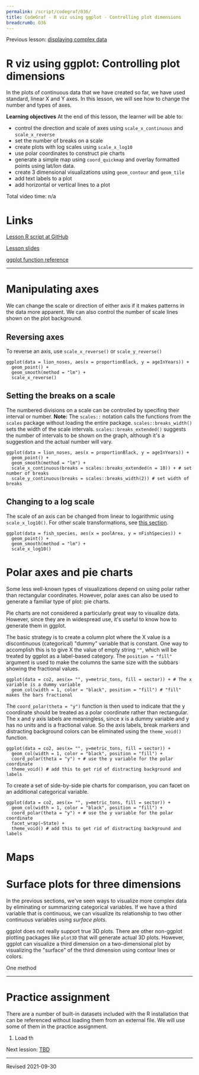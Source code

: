 ```yaml
---
permalink: /script/codegraf/036/
title: CodeGraf - R viz using ggplot - Controlling plot dimensions
breadcrumb: O36
---
```


Previous lesson: [displaying complex data](../035)

# R viz using ggplot: Controlling plot dimensions

In the plots of continuous data that we have created so far, we have used standard, linear X and Y axes. In this lesson, we will see how to change the number and types of axes. 

**Learning objectives** At the end of this lesson, the learner will be able to:
- control the direction and scale of axes using `scale_x_continuous` and `scale_x_reverse`
- set the number of breaks on a scale
- create plots with log scales using `scale_x_log10`
- use polar coordinates to construct pie charts
- generate a simple map using `coord_quickmap` and overlay formatted points using lat/lon data.
- create 3 dimensional visualizations using `geom_contour` and `geom_tile`
- add text labels to a plot
- add horizontal or vertical lines to a plot

Total video time: n/a

# Links

[Lesson R script at GitHub](https://github.com/HeardLibrary/digital-scholarship/blob/master/code/codegraf/036/036.R)

[Lesson slides]()

[ggplot function reference](https://ggplot2.tidyverse.org/reference/index.html)

----

# Manipulating axes

We can change the scale or direction of either axis if it makes patterns in the data more apparent. We can also control the number of scale lines shown on the plot background.

## Reversing axes

To reverse an axis, use `scale_x_reverse()` or `scale_y_reverse()`

```
ggplot(data = lion_noses, aes(x = proportionBlack, y = ageInYears)) +
  geom_point() +
  geom_smooth(method = "lm") +
  scale_x_reverse()
```

## Setting the breaks on a scale

The numbered divisions on a scale can be controlled by specifing their interval or number. **Note:** The `scales::` notation calls the functions from the `scales` package without loading the entire package. `scales::breaks_width()` sets the width of the scale intervals. `scales::breaks_extended()` suggests the number of intervals to be shown on the graph, although it's a suggestion and the actual number will vary.

```
ggplot(data = lion_noses, aes(x = proportionBlack, y = ageInYears)) +
  geom_point() +
  geom_smooth(method = "lm") +
  scale_x_continuous(breaks = scales::breaks_extended(n = 10)) + # set number of breaks
  scale_y_continuous(breaks = scales::breaks_width(2)) # set width of breaks
```

## Changing to a log scale

The scale of an axis can be changed from linear to logarithmic using `scale_x_log10()`. For other scale transformations, see [this section](https://ggplot2-book.org/scale-position.html#scale-transformation).

```
ggplot(data = fish_species, aes(x = poolArea, y = nFishSpecies)) +
  geom_point() +
  geom_smooth(method = "lm") +
  scale_x_log10()
```

# Polar axes and pie charts

Some less well-known types of visualizations depend on using polar rather than rectangular coordinates. However, polar axes can also be used to generate a familiar type of plot: pie charts.

Pie charts are not considered a particularly great way to visualize data. However, since they are in widespread use, it's useful to know how to generate them in ggplot.

The basic strategy is to create a column plot where the X value is a discontinuous (categorical) "dummy" variable that is constant. One way to accomplish this is to give X the value of empty string `""`, which will be treated by ggplot as a label-based category. The `position = "fill"` argument is used to make the columns the same size with the subbars showing the fractional values.

```
ggplot(data = co2, aes(x= "", y=metric_tons, fill = sector)) + # The x variable is a dummy variable
  geom_col(width = 1, color = "black", position = "fill") # "fill" makes the bars fractional
```

The `coord_polar(theta = "y")` function is then used to indicate that the y coordinate should be treated as a polar coordinate rather than rectangular. The x and y axis labels are meaningless, since x is a dummy variable and y has no units and is a fractional value. So the axis labels, break markers and distracting background colors can be eliminated using the `theme_void()` function.

```
ggplot(data = co2, aes(x= "", y=metric_tons, fill = sector)) +
  geom_col(width = 1, color = "black", position = "fill") +
  coord_polar(theta = "y") + # use the y variable for the polar coordinate
  theme_void() # add this to get rid of distracting background and labels
```

To create a set of side-by-side pie charts for comparison, you can facet on an additional categorical variable. 

```
ggplot(data = co2, aes(x= "", y=metric_tons, fill = sector)) +
  geom_col(width = 1, color = "black", position = "fill") +
  coord_polar(theta = "y") + # use the y variable for the polar coordinate
  facet_wrap(~State) +
  theme_void() # add this to get rid of distracting background and labels
```

# Maps


# Surface plots for three dimensions

In the previous sections, we've seen ways to visualize more complex data by eliminating or summarizing categorical variables. If we have a third variable that is continuous, we can visualize its relationship to two other continuous variables using *surface plots*.

ggplot does not really support true 3D plots. There are other non-ggplot plotting packages like `plot3D` that will generate actual 3D plots. However, ggplot can visualize a third dimension on a two-dimensional plot by visualizing the "surface" of the third dimension using contour lines or colors.

One method 

----

# Practice assignment

There are a number of built-in datasets included with the R installation that can be referenced without loading them from an external file. We will use some of them in the practice assignment.

1. Load th

Next lession: [TBD](../037)

----
Revised 2021-09-30
